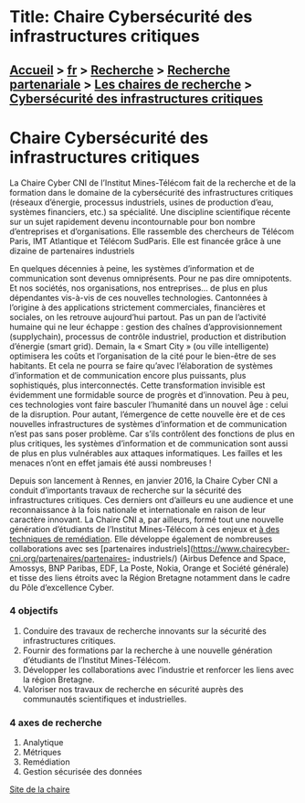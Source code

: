 # Title: Chaire Cybersécurité des infrastructures critiques

## [Accueil](https://www.telecom-paris.fr "https://www.telecom-paris.fr") > [fr](https://www.telecom-paris.fr/fr "fr") > [Recherche](https://www.telecom-paris.fr/fr/recherche "Recherche") > [Recherche partenariale](https://www.telecom-paris.fr/fr/recherche/partenariale "Recherche partenariale") > [Les chaires de recherche](https://www.telecom-paris.fr/fr/recherche/partenariale/chaires "Les chaires de recherche") > [Cybersécurité des infrastructures critiques](https://www.telecom-paris.fr/fr/recherche/partenariale/chaires/cybersecurite-infrastructures-critiques)

[](https://www.telecom-paris.fr/fr/accueil)

# Chaire Cybersécurité des infrastructures critiques

La Chaire Cyber CNI de l’Institut Mines-Télécom fait de la recherche et de la
formation dans le domaine de la cybersécurité des infrastructures critiques
(réseaux d’énergie, processus industriels, usines de production d’eau,
systèmes financiers, etc.) sa spécialité. Une discipline scientifique récente
sur un sujet rapidement devenu incontournable pour bon nombre d’entreprises et
d’organisations. Elle rassemble des chercheurs de Télécom Paris, IMT
Atlantique et Télécom SudParis. Elle est financée grâce à une dizaine de
partenaires industriels

  
En quelques décennies à peine, les systèmes d’information et de communication
sont devenus omniprésents. Pour ne pas dire omnipotents. Et nos sociétés, nos
organisations, nos entreprises… de plus en plus dépendantes vis-à-vis de ces
nouvelles technologies. Cantonnées à l’origine à des applications strictement
commerciales, financières et sociales, on les retrouve aujourd’hui partout.
Pas un pan de l’activité humaine qui ne leur échappe : gestion des chaînes
d’approvisionnement (supplychain), processus de contrôle industriel,
production et distribution d’énergie (smart grid). Demain, la « Smart City »
(ou ville intelligente) optimisera les coûts et l’organisation de la cité pour
le bien-être de ses habitants. Et cela ne pourra se faire qu’avec
l’élaboration de systèmes d’information et de communication encore plus
puissants, plus sophistiqués, plus interconnectés. Cette transformation
invisible est évidemment une formidable source de progrès et d’innovation. Peu
à peu, ces technologies vont faire basculer l’humanité dans un nouvel âge :
celui de la disruption. Pour autant, l’émergence de cette nouvelle ère et de
ces nouvelles infrastructures de systèmes d’information et de communication
n’est pas sans poser problème. Car s’ils contrôlent des fonctions de plus en
plus critiques, les systèmes d’information et de communication sont aussi de
plus en plus vulnérables aux attaques informatiques. Les failles et les
menaces n’ont en effet jamais été aussi nombreuses !

Depuis son lancement à Rennes, en janvier 2016, la Chaire Cyber CNI a conduit
d’importants travaux de recherche sur la sécurité des infrastructures
critiques. Ces derniers ont d’ailleurs eu une audience et une reconnaissance à
la fois nationale et internationale en raison de leur caractère innovant. La
Chaire CNI a, par ailleurs, formé tout une nouvelle génération d’étudiants de
l’Institut Mines-Télécom à ces enjeux et [à des techniques de
remédiation](https://www.chairecyber-cni.org/formation-et-rayonnement/). Elle
développe également de nombreuses collaborations avec ses [partenaires
industriels](https://www.chairecyber-cni.org/partenaires/partenaires-
industriels/) (Airbus Defence and Space, Amossys, BNP Paribas, EDF, La Poste,
Nokia, Orange et Société générale) et tisse des liens étroits avec la Région
Bretagne notamment dans le cadre du Pôle d’excellence Cyber.

### 4 objectifs

  1. Conduire des travaux de recherche innovants sur la sécurité des infrastructures critiques.
  2. Fournir des formations par la recherche à une nouvelle génération d’étudiants de l’Institut Mines-Télécom.
  3. Développer les collaborations avec l’industrie et renforcer les liens avec la région Bretagne.
  4. Valoriser nos travaux de recherche en sécurité auprès des communautés scientifiques et industrielles.

### 4 axes de recherche

  1. Analytique
  2. Métriques
  3. Remédiation
  4. Gestion sécurisée des données

[Site de la chaire](https://www.chairecyber-cni.org "Site de la chaire")

